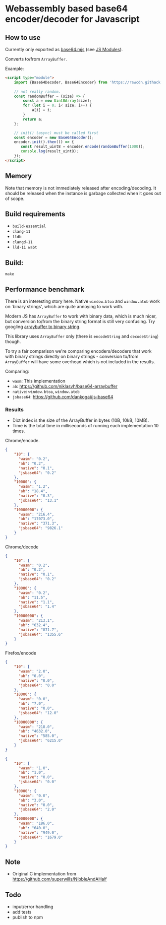 # Webassembly based base64 encoder/decoder for Javascript

## How to use
Currently only exported as [base64.mjs](https://rawcdn.githack.com/NLeSC/wasmbase64/2e96082440cb78832465e8d6314c0a9ba0072897/dist/base64.mjs) (see [JS Modules](https://developer.mozilla.org/en-US/docs/Web/JavaScript/Guide/Modules)).

Converts to/from `ArrayBuffer`.

Example:

```html
<script type="module">
    import {Base64Decoder, Base64Encoder} from 'https://rawcdn.githack.com/NLeSC/wasmbase64/2e96082440cb78832465e8d6314c0a9ba0072897/dist/base64.mjs';
    
    // not really random.
    const randomBuffer = (size) => {
        const a = new Uint8Array(size);
        for (let i = 0; i< size; i++) {
            a[i] = i;
        }
        return a;
    };

    // init() (async) must be called first
    const encoder = new Base64Encoder();
    encoder.init().then(() => {
       const result_uint8 = encoder.encode(randomBuffer(1000));
       console.log(result_uint8);
    });
</script>
```

## Memory
Note that memory is not immediately released after encoding/decoding. It should be released when the instance is
garbage collected when it goes out of scope.

## Build requirements
- `build-essential`
- `clang-11`
- `lldb`
- `clangd-11`
- `lld-11 wabt`

## Build:
```
make
```

## Performance benchmark
There is an interesting story here. Native `window.btoa` and `window.atob` work on 'binary strings',
which are quite annoying to work with.

Modern JS has `ArrayBuffer` to work with binary data, which is much nicer, but conversion
to/from the binary string format is still very confusing. Try googling [arraybuffer to binary string](https://www.google.com/search?q=arraybuffer+to+binary+string).

This library uses `ArrayBuffer` only (there is `encodeString` and `decodeString`) though.

To try a fair comparison we're comparing encoders/decoders that work with binary strings
directly on binary strings - conversion to/from `ArrayBuffer` will have some overhead which 
is not included in the results.

Comparing:

- `wasm`: This implementation
- `ab`: https://github.com/niklasvh/base64-arraybuffer
- `native`: `window.btoa`, `window.atob`
- `jsbase64`: https://github.com/dankogai/js-base64

### Results
- Dict index is the size of the ArrayBuffer in bytes (10B, 10kB, 10MB).
- Time is the total time in milliseconds of running each implementation 10 times.

Chrome/encode.
```json
{
    "10": {
      "wasm": "0.2",
      "ab": "0.2",
      "native": "0.1",
      "jsbase64": "0.2"
    },
    "10000": {
      "wasm": "1.2",
      "ab": "18.4",
      "native": "0.3",
      "jsbase64": "13.1"
    },
    "10000000": {
      "wasm": "216.4",
      "ab": "17073.0",
      "native": "371.3",
      "jsbase64": "9826.1"
    }
}
```
Chrome/decode
```json
{
    "10": {
      "wasm": "0.2",
      "ab": "0.2",
      "native": "0.1",
      "jsbase64": "0.2"
    },
    "10000": {
      "wasm": "0.2",
      "ab": "11.5",
      "native": "1.1",
      "jsbase64": "1.4"
    },
    "10000000": {
      "wasm": "213.1",
      "ab": "632.4",
      "native": "871.7",
      "jsbase64": "1355.6"
    }
}
```

Firefox/encode
```json
{
    "10": {
      "wasm": "2.0",
      "ab": "0.0",
      "native": "0.0",
      "jsbase64": "0.0"
    },
    "10000": {
      "wasm": "0.0",
      "ab": "7.0",
      "native": "0.0",
      "jsbase64": "12.0"
    },
    "10000000": {
      "wasm": "218.0",
      "ab": "4632.0",
      "native": "585.0",
      "jsbase64": "6215.0"
    }
}
```

```json
{
    "10": {
      "wasm": "1.0",
      "ab": "1.0",
      "native": "0.0",
      "jsbase64": "0.0"
    },
    "10000": {
      "wasm": "0.0",
      "ab": "3.0",
      "native": "0.0",
      "jsbase64": "2.0"
    },
    "10000000": {
      "wasm": "186.0",
      "ab": "640.0",
      "native": "949.0",
      "jsbase64": "1679.0"
    }
}
```

## Note
- Original C implementation from https://github.com/superwills/NibbleAndAHalf

## Todo
- input/error handling
- add tests
- publish to npm
